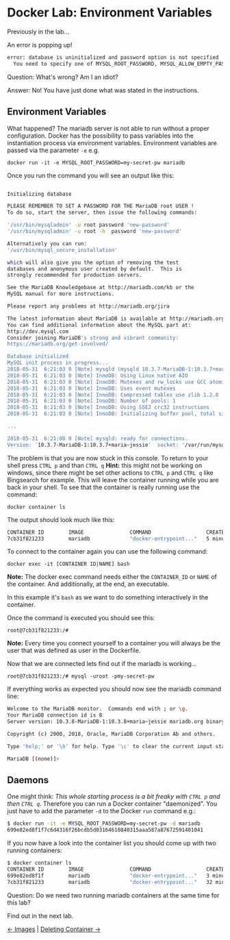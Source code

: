 # Docker Lab: Environment Variables

Previously in the lab...

An error is popping up!

```bash
error: database is uninitialized and password option is not specified
  You need to specify one of MYSQL_ROOT_PASSWORD, MYSQL_ALLOW_EMPTY_PASSWORD and MYSQL_RANDOM_ROOT_PASSWORD
```

Question: What's wrong? Am I an idiot?

Answer: No! You have just done what was stated in the instructions.

## Environment Variables

What happened?
The mariadb server is not able to run without a proper configuration. Docker has the possibility to pass variables into the instantiation process via environment variables.
Environment variables are passed via the parameter `-e` e.g.

`docker run -it -e MYSQL_ROOT_PASSWORD=my-secret-pw mariadb`

Once you run the command you will see an output like this:

```bash

Initializing database

PLEASE REMEMBER TO SET A PASSWORD FOR THE MariaDB root USER !
To do so, start the server, then issue the following commands:

'/usr/bin/mysqladmin' -u root password 'new-password'
'/usr/bin/mysqladmin' -u root -h  password 'new-password'

Alternatively you can run:
'/usr/bin/mysql_secure_installation'

which will also give you the option of removing the test
databases and anonymous user created by default.  This is
strongly recommended for production servers.

See the MariaDB Knowledgebase at http://mariadb.com/kb or the
MySQL manual for more instructions.

Please report any problems at http://mariadb.org/jira

The latest information about MariaDB is available at http://mariadb.org/.
You can find additional information about the MySQL part at:
http://dev.mysql.com
Consider joining MariaDB's strong and vibrant community:
https://mariadb.org/get-involved/

Database initialized
MySQL init process in progress...
2018-05-31  6:21:03 0 [Note] mysqld (mysqld 10.3.7-MariaDB-1:10.3.7+maria~jessie) starting as process 101 ...
2018-05-31  6:21:03 0 [Note] InnoDB: Using Linux native AIO
2018-05-31  6:21:03 0 [Note] InnoDB: Mutexes and rw_locks use GCC atomic builtins
2018-05-31  6:21:03 0 [Note] InnoDB: Uses event mutexes
2018-05-31  6:21:03 0 [Note] InnoDB: Compressed tables use zlib 1.2.8
2018-05-31  6:21:03 0 [Note] InnoDB: Number of pools: 1
2018-05-31  6:21:03 0 [Note] InnoDB: Using SSE2 crc32 instructions
2018-05-31  6:21:03 0 [Note] InnoDB: Initializing buffer pool, total size = 256M, instances = 1, chunk size = 128M

...

2018-05-31  6:21:08 0 [Note] mysqld: ready for connections.
Version: '10.3.7-MariaDB-1:10.3.7+maria~jessie'  socket: '/var/run/mysqld/mysqld.sock'  port: 3306  mariadb.org binary distribution
```

The problem is that you are now stuck in this console.
To return to your shell press `CTRL p` and than `CTRL q` **Hint:** this might not be working on windows, since there might be set other actions to `CTRL p` and `CTRL q` like Bingsearch for example.
This will leave the container running while you are back in your shell. To see that the container is really running use the command:

`docker container ls`

The output should look much like this:

```bash
CONTAINER ID        IMAGE               COMMAND                  CREATED             STATUS              PORTS               NAMES
7cb31f821233        mariadb             "docker-entrypoint..."   5 minutes ago       Up 5 minutes        3306/tcp            upbeat_blackwell
```

To connect to the container again you can use the following command:

`docker exec -it [CONTAINER ID|NAME] bash`

**Note:** The docker exec command needs either the `CONTAINER_ID` or `NAME` of the container. And additionally, at the end, an executable.

In this example it's `bash` as we want to do something interactively in the container.

Once the command is executed you should see this:

`root@7cb31f821233:/#`

**Note:** Every time you connect yourself to a container you will always be the user that was defined as user in the Dockerfile.

Now that we are connected lets find out if the mariadb is working...

`root@7cb31f821233:/# mysql -uroot -pmy-secret-pw`

If everything works as expected you should now see the mariadb command line:

```bash
Welcome to the MariaDB monitor.  Commands end with ; or \g.
Your MariaDB connection id is 8
Server version: 10.3.8-MariaDB-1:10.3.8+maria~jessie mariadb.org binary distribution

Copyright (c) 2000, 2018, Oracle, MariaDB Corporation Ab and others.

Type 'help;' or '\h' for help. Type '\c' to clear the current input statement.

MariaDB [(none)]>
```

## Daemons

One might think: *This whole starting process is a bit freaky with `CTRL p` and then `CTRL q`*.
Therefore you can run a Docker container "daemonized".
You just have to add the parameter `-d` to the Docker `run` command e.g.:

```bash
$ docker run -it -e MYSQL_ROOT_PASSWORD=my-secret-pw -d mariadb
699e82ed8f1f7c6d4316f26bcdb5d03164610840315aaa587a87672591401041

```

If you now have a look into the container list you should come up with two running containers:

```bash
$ docker container ls
CONTAINER ID        IMAGE               COMMAND                  CREATED             STATUS              PORTS               NAMES
699e82ed8f1f        mariadb             "docker-entrypoint..."   3 minutes ago       Up 3 minutes        3306/tcp            jolly_bardeen
7cb31f821233        mariadb             "docker-entrypoint..."   32 minutes ago      Up 32 minutes       3306/tcp            upbeat_blackwell
```

Question: Do we need two running mariadb containers at the same time for this lab?

Find out in the next lab.

[← Images](03_images.md)  |
[Deleting Container →](05_deleting_container.md)
